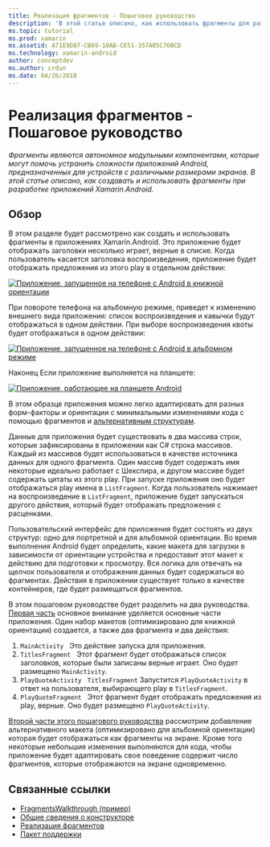 ```yaml
---
title: Реализация фрагментов - Пошаговое руководство
description: 'В этой статье описано, как использовать фрагменты для разработки приложений Xamarin.Android.'
ms.topic: tutorial
ms.prod: xamarin
ms.assetid: A71E9D87-CB69-10AB-CE51-357A05C76BCD
ms.technology: xamarin-android
author: conceptdev
ms.author: crdun
ms.date: 04/26/2018
---
```


# <a name="implementing-fragments---walkthrough"></a>Реализация фрагментов - Пошаговое руководство

_Фрагменты являются автономное модульными компонентами, которые могут помочь устранить сложности приложений Android, предназначенных для устройств с различными размерами экранов. В этой статье описано, как создавать и использовать фрагменты при разработке приложений Xamarin.Android._

## <a name="overview"></a>Обзор

В этом разделе будет рассмотрено как создать и использовать фрагменты в приложениях Xamarin.Android. Это приложение будет отображать заголовки несколько играет, верные в списке. Когда пользователь касается заголовка воспроизведения, приложение будет отображать предложения из этого play в отдельном действии:

[![Приложение, запущенное на телефоне с Android в книжной ориентации](./images/intro-screenshot-phone-sml.png)](./images/intro-screenshot-phone.png#lightbox)

При повороте телефона на альбомную режиме, приведет к изменению внешнего вида приложения: список воспроизведения и кавычки будут отображаться в одном действии. При выборе воспроизведения квоты будет отображаться в одном действии:

[![Приложение, запущенное на телефоне с Android в альбомном режиме](./images/intro-screenshot-phone-land-sml.png)](./images/intro-screenshot-phone-land.png#lightbox)

Наконец Если приложение выполняется на планшете:

[![Приложение, работающее на планшете Android](./images/intro-screenshot-tablet-sml.png)](./images/intro-screenshot-tablet.png#lightbox)

В этом образце приложения можно легко адаптировать для разных форм-факторы и ориентации с минимальными изменениями кода с помощью фрагментов и [альтернативным структурам](/xamarin/android/app-fundamentals/resources-in-android/alternate-resources).

Данные для приложения будет существовать в два массива строк, которые зафиксированы в приложении как C# строка массивов. Каждый из массивов будет использоваться в качестве источника данных для одного фрагмента.  Один массив будет содержать имя некоторые идеально работает с Шекспира, и другом массиве будет содержать цитаты из этого play. При запуске приложения оно будет отображаться play имена в `ListFragment`. Когда пользователь нажимает на воспроизведение в `ListFragment`, приложение будет запускаться другого действия, который будет отображать предложения с расценками.

Пользовательский интерфейс для приложения будет состоять из двух структур: одно для портретной и для альбомной ориентации. Во время выполнения Android будет определить, какие макета для загрузки в зависимости от ориентации устройства и предоставит этот макет к действию для подготовки к просмотру. Вся логика для отвечать на щелчок пользователя и отображения данных будет содержаться во фрагментах. Действия в приложении существует только в качестве контейнеров, где будет размещаться фрагментов.

В этом пошаговом руководстве будет разделить на два руководства. [Первая часть](./walkthrough.md) основное внимание уделяется основные части приложения. Один набор макетов (оптимизировано для книжной ориентации) создается, а также два фрагмента и два действия:

1. `MainActivity` &nbsp; Это действие запуска для приложения.
1. `TitlesFragment` &nbsp; Этот фрагмент будет отображаться список заголовков, которые были записаны верные играет. Оно будет размещено `MainActivity`.
1. `PlayQuoteActivity` &nbsp; `TitlesFragment` Запустится `PlayQuoteActivity` в ответ на пользователя, выбирающего play в `TitlesFragment`.
1. `PlayQuoteFragment` &nbsp; Этот фрагмент будет отображать предложения из play, верные. Оно будет размещено `PlayQuoteActivity`.

[Второй части этого пошагового руководства](./walkthrough-landscape.md) рассмотрим добавление альтернативного макета (оптимизировано для альбомной ориентации) которая будет отображаться как фрагменты на экране. Кроме того некоторые небольшие изменения выполняются для кода, чтобы приложение будет адаптировать свое поведение содержит число фрагментов, которые отображаются на экране одновременно.

## <a name="related-links"></a>Связанные ссылки

- [FragmentsWalkthrough (пример)](https://developer.xamarin.com/samples/monodroid/FragmentsWalkthrough/)
- [Общие сведения о конструкторе](~/android/user-interface/android-designer/index.md)
- [Реализация фрагментов](https://developer.android.com/guide/topics/fundamentals/fragments.html)
- [Пакет поддержки](https://developer.android.com/sdk/compatibility-library.html)
